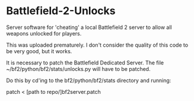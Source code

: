 Battlefield-2-Unlocks
=====================

Server software for 'cheating' a local Battlefield 2 server to allow all weapons unlocked for players.


This was uploaded prematurely. I don't consider the quality of this code to be very good, but it works.


It is necessary to patch the Battlefield Dedicated Server. The file ~/bf2/python/bf2/stats/unlocks.py will have to be patched.

Do this by cd'ing to the bf2/python/bf2/stats directory and running:

patch < [path to repo/]bf2server.patch
